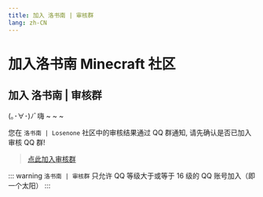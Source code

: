 ```yaml
---
title: 加入 洛书南 | 审核群
lang: zh-CN
---
```


# 加入洛书南 Minecraft 社区

## 加入 洛书南 | 审核群

(｡･∀･)ﾉﾞ嗨 ~ ~ ~

您在 `洛书南 | Losenone` 社区中的审核结果通过 QQ 群通知, 请先确认是否已加入审核 QQ 群!

> [点此加入审核群](https://qm.qq.com/cgi-bin/qm/qr?k=zLs2u7prKFwifKPhV9FCx_kjorhBHUwr&jump_from=webapi)

::: warning
`洛书南 | 审核群` 只允许 QQ 等级大于或等于 16 级的 QQ 账号加入（即一个太阳）
:::
